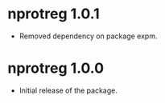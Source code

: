 # nprotreg 1.0.1

* Removed dependency on package expm.

# nprotreg 1.0.0

* Initial release of the package.



